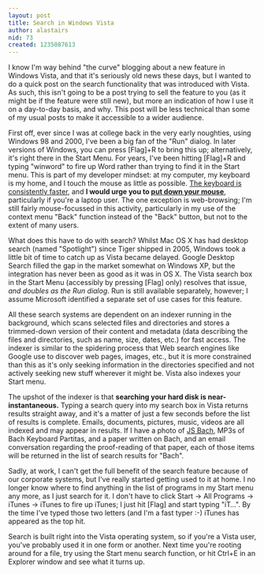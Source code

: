 ```yaml
---
layout: post
title: Search in Windows Vista
author: alastairs
nid: 73
created: 1235087613
---
```

I know I'm way behind "the curve" blogging about a new feature in Windows Vista, and that it's seriously old news these days, but I wanted to do a quick post on the search functionality that was introduced with Vista.  As such, this isn't going to be a post trying to sell the feature to you (as it might be if the feature were still new), but more an indication of how I use it on a day-to-day basis, and why.  This post will be less technical than some of my usual posts to make it accessible to a wider audience.
<!--break-->
First off, ever since I was at college back in the very early noughties, using Windows 98 and 2000, I've been a big fan of the "Run" dialog.  In later versions of Windows, you can press [Flag]+R to bring this up; alternatively, it's right there in the Start Menu.  For years, I've been hitting [Flag]+R and typing "winword" to fire up Word rather than trying to find it in the Start menu.  This is part of my developer mindset: at my computer, my keyboard is my home, and I touch the mouse as little as possible.  <a href="http://www.asktog.com/TOI/toi06KeyboardVMouse1.html" title="AskTog: Keyboard vs. The Mouse, pt 1">The keyboard is consistently faster</a>, and <strong>I would urge you to <a href="http://www.codinghorror.com/blog/archives/000825.html" title="Coding Horror: Going Commando - Put Down The Mouse">put down your mouse</a></strong>, particularly if you're a laptop user.  The one exception is web-browsing; I'm still fairly mouse-focussed in this activity, particularly in my use of the context menu "Back" function instead of the "Back" button, but not to the extent of many users.  

What does this have to do with search?  Whilst Mac OS X has had desktop search (named "Spotlight") since Tiger shipped in 2005, Windows took a little bit of time to catch up as Vista became delayed.  Google Desktop Search filled the gap in the market somewhat on Windows XP, but the integration has never been as good as it was in OS X.  The Vista search box in the Start Menu (accessibly by pressing [Flag] only) resolves that issue, <em>and doubles as the Run dialog</em>.  Run is still available separately, however; I assume Microsoft identified a separate set of use cases for this feature.  

All these search systems are dependent on an indexer running in the background, which scans selected files and directories and stores a trimmed-down version of their content and metadata (data describing the files and directories, such as name, size, dates, etc.) for fast access.  The indexer is similar to the spidering process that Web search engines like Google use to discover web pages, images, etc., but it is more constrained than this as it's only seeking information in the directories specified and not actively seeking new stuff wherever it might be.  Vista also indexes your Start menu.  

The upshot of the indexer is that <strong>searching your hard disk is near-instantaneous.</strong>  Typing a search query into my search box in Vista returns results straight away, and it's a matter of just a few seconds before the list of results is complete.  Emails, documents, pictures, music, videos are all indexed and may appear in results.  If I have a photo of <a href="http://en.wikipedia.org/wiki/Johann_Sebastian_Bach" title="JS Bach on Wikipedia">JS Bach</a>, MP3s of Bach Keyboard Partitas, and a paper written on Bach, and an email conversation regarding the proof-reading of that paper, each of those items will be returned in the list of search results for "Bach".  

Sadly, at work, I can't get the full benefit of the search feature because of our corporate systems, but I've really started getting used to it at home.  I no longer know where to find anything in the list of programs in my Start menu any more, as I just search for it.  I don't have to click Start -> All Programs -> iTunes -> iTunes to fire up iTunes; I just hit [Flag] and start typing "iT&hellip;".  By the time I've typed those two letters (and I'm a fast typer :-) iTunes has appeared as the top hit.  

Search is built right into the Vista operating system, so if you're a Vista user, you've probably used it in one form or another.  Next time you're rooting around for a file, try using the Start menu search function, or hit Ctrl+E in an Explorer window and see what it turns up.
